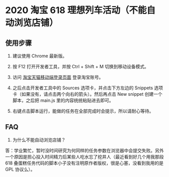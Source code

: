 # 2020 淘宝 618 理想列车活动（不能自动浏览店铺）

## 使用步骤

1. 建议使用 Chrome 最新版。

2. 按 F12 打开开发者工具，并按 Ctrl + Shift + M 切换到移动设备模式。

3. 访问 [淘宝天猫移动端登录页面](https://login.m.taobao.com/login.htm?redirectURL=https%3A%2F%2Fwww.tmall.com%2F) 登录淘宝账号。

4. 之后点击开发者工具中的 Sources 选项卡，并点击下方左边的 Snippets 选项卡（如果没有，请点击两个向右的箭头）。然后再点击 New snippet 创建一个脚本，之后把 main.js 里的内容统统粘贴进去即可。

5. 右键点击脚本运行，能做的任务在全部完成时会提示，所以请耐心等待。


## FAQ

1. 为什么不能自动浏览店铺？

答：学业繁忙，暂时没时间研究为何同样的任务参数在浏览器中会提交失败。另外一个原因是担心投入时间精力后某些人吃水忘了挖井人（最近看到好几个用我那段 618 叠蛋糕任务代码的脚本小子没有注明原作者版权，很是心塞，没看到我用的是 GPL 协议么）。
